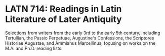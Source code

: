 # LATN 714: Readings in Latin Literature of Later Antiquity

Selections from writers from the early 3rd to the early 5th century, including Tertullian, the Passio Perpetuae, Augustine's Confessions, the Scriptores Historiae Augustae, and Ammianus Marcellinus, focusing on works on the M.A. and Ph.D. reading lists.